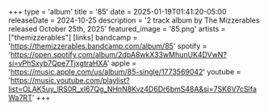 +++
type = 'album'
title = '85'
date = 2025-01-19T01:41:20-05:00
releaseDate = 2024-10-25
description = '2 track album by The Mizzerables released October 25th, 2025'
featured_image = '85.png'
artists = ["themizzerables"]
[links]
    bandcamp = 'https://themizzerables.bandcamp.com/album/85'
    spotify = 'https://open.spotify.com/album/2dpA8wkX33wMhunUK4DVwN?si=vPhSxyb7Qpe7TjxgtraHXA'
    apple = 'https://music.apple.com/us/album/85-single/1773569042'
    youtube = 'https://music.youtube.com/playlist?list=OLAK5uy_lRS0R_xI67Qg_NHnN8Kvz4D6Dr6bmS48A&si=7SK6V7cSlfaWa7RT'
+++
